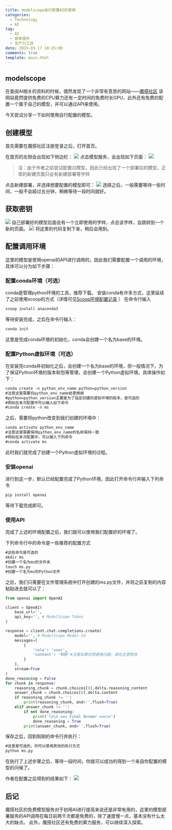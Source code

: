 ```yaml
---
title: modelscope自行配置AI的使用
categories:
  - Technology
  - AI
tag:
  - AI
  - 效率提升
  - 生产力工具
date: 2025-03-17 10:25:00
comments: true
template: main.html
---
```

## modelscope
在查阅AI相关的资料的时候，偶然发现了一个非常有意思的网站——[魔搭社区](https://www.modelscope.cn/)
该网站竟然提供免费的CPU算力还有一定时间的免费时长GPU，此外还有免费的配置一个属于自己的模型，并可以通过API来使用。

今天尝试分享一下如何使用自行配置的模型。

## 创建模型
首先需要在魔搭社区注册登录之后，打开首页。

在首页的左侧会出现如下侧边栏：
![](img/1.webp)
点击模型服务，会出现如下页面：
![](img/2.webp)
> 注：由于作者之前尝试配置过模型，因此已经出现了一个部署后的模型，正常的新建页面只会有新建部署等字样

点击新建部署，并选择想要配置的模型即可：
![](img/3.webp)
选择之后，一般需要等待一些时间，一般不会超过五分钟，稍微等待一段时间就好。

## 获取密钥
![](img/4.webp)
自己部署好的模型后面会有一个立即使用的字样，点击该字样，会跳转到一个新的页面。
![](img/5.webp)
将这里的代码复制下来，稍后会用到。

## 配置调用环境
这里的模型是使用openai的API进行调用的，因此我们需要配置一个调用的环境，具体可以分为如下步骤：

### 配置conda环境（可选）
conda是管理python环境的工具，推荐下载。
安装conda有许多方式，这里延续了之前使用scoop的方式（详情可见[Scoop环境配置记录](https://blog.cflmy.cn/2024/11/13/Technology/Scoop/Scoop/) ）
在命令行输入
```ps
scoop install anaconda3
```
等待安装完成，之后在命令行输入：
```ps
conda init
```
这里是完成conda环境的初始化，conda会创建一个名为base的环境。

### 配置Python虚拟环境（可选）
在安装完conda并初始化之后，会创建一个名为base的环境，但一般情况下，为了保证Python环境的版本和包等管理，会创建一个Python虚拟环境，具体操作如下：
```ps
conda create -n python_env_name python=python_version
#注意这里需要将python_env_name给更换掉
#python=python_version主要是为了指定创建的虚拟环境的版本，是可选的
#例如在本次配置中可以输入如下命令
#conda create -n ms
```
之后，需要将python改变到我们创建的环境中：
```ps
conda activate python_env_name
#注意这里需要保持python_env_name的名称保持一致
#例如在本次配置中，可以输入下列命令
#conda activate ms
```
此时我们就完成了创建一个Python虚拟环境的过程。

### 安装openai
进行到这一步，默认已经配置完成了Python环境，因此打开命令行并输入下列命令
```ps
pip install openai
```
等待下载完成即可。

### 使用API
完成了上述的环境配置之后，我们就可以使用我们配置好的环境了。

下列命令行中的命令是一些推荐的配置方式
```ps
#这些命令是可选的
mkdir ms
#创建一个名为ms的文件夹
touch ms.py
#创建一个名为ms的Python文件
```
之后，我们只需要在文件管理系统中打开创建的ms.py文件，并将之前复制的内容粘贴进去就可以了：
```py
from openai import OpenAI

client = OpenAI(
    base_url='',
    api_key='', # ModelScope Token
)

response = client.chat.completions.create(
    model='', # ModelScope Model-Id
    messages=[
        {
            'role': 'user',
            'content': '你好'#注意如果你想更换问题，请在这里修改
        }
    ],
    stream=True
)
done_reasoning = False
for chunk in response:
    reasoning_chunk = chunk.choices[0].delta.reasoning_content
    answer_chunk = chunk.choices[0].delta.content
    if reasoning_chunk != '':
        print(reasoning_chunk, end='',flush=True)
    elif answer_chunk != '':
        if not done_reasoning:
            print('\n\n === Final Answer ===\n')
            done_reasoning = True
        print(answer_chunk, end='',flush=True)
```
保存之后，回到刚刚的命令行并执行：
```ps
#这里是可选的，你可以使用其他的执行方式
python ms.py
```
在执行了上述步骤之后，等待一段时间，你就可以成功的得到一个来自你配置的模型的问候了。

作者在配置之后得到的结果如下：
![](img/6.webp)

## 后记
魔搭社区的免费模型服务对于初用AI进行提高来说还是非常有用的，这里的模型部署服务的API调用在每日前两千次都是免费的，除了速度慢一点，基本没有什么太大的缺点。
此外，魔搭社区还有免费的算力服务，可以继续深入探索。